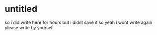 # untitled
so i did write here for hours but i didnt save it so yeah i wont write again please write by yourself
